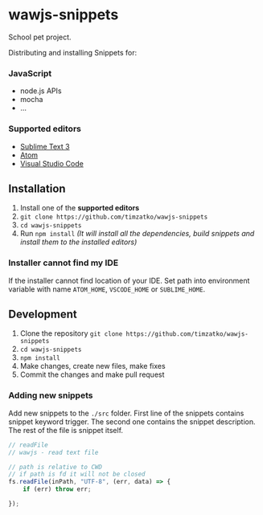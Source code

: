 # wawjs-snippets

School pet project.

Distributing and installing Snippets for:

### JavaScript
- node.js APIs
- mocha
- ...
	
### Supported editors
- [Sublime Text 3](https://www.sublimetext.com/3)
- [Atom](https://atom.io/)
- [Visual Studio Code](https://code.visualstudio.com/)

## Installation

1. Install one of the __supported editors__
1. `git clone https://github.com/timzatko/wawjs-snippets`
1. `cd wawjs-snippets`
1. Run `npm install` *(It will install all the dependencies, build snippets and install them to the installed editors)*

### Installer cannot find my IDE

If the installer cannot find location of your IDE. Set path into environment variable with name `ATOM_HOME`, `VSCODE_HOME` or `SUBLIME_HOME`.    

## Development

1. Clone the repository `git clone https://github.com/timzatko/wawjs-snippets`
1. `cd wawjs-snippets`
1. `npm install`
1. Make changes, create new files, make fixes
1. Commit the changes and make pull request


### Adding new snippets

Add new snippets to the `./src` folder.
First line of the snippets contains snippet keyword trigger. The second one contains the snippet description. The rest of the file is snippet itself.

````javascript
// readFile
// wawjs - read text file

// path is relative to CWD
// if path is fd it will not be closed
fs.readFile(inPath, "UTF-8", (err, data) => {
    if (err) throw err;

});
````  
